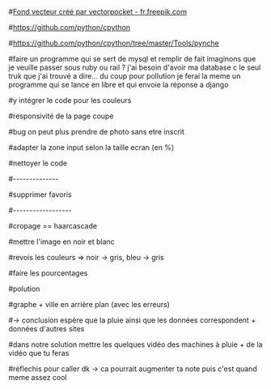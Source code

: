 
#<a href="https://fr.freepik.com/photos-vecteurs-libre/fond">Fond vecteur créé par vectorpocket - fr.freepik.com</a>

#https://github.com/python/cpython

#https://github.com/python/cpython/tree/master/Tools/pynche


#faire un programme qui se sert de mysql et remplir de fait imaginons que je veuille passer sous ruby ou rail ? j'ai besoin d'avoir ma database c le seul truk que j'ai trouvé a dire... du coup pour pollution je ferai la meme un programme qui se lance en libre et qui envoie la réponse a django








#y intégrer le code pour les couleurs

#responsivité de la page coupe

#bug on peut plus prendre de photo sans etre inscrit

#adapter la zone input selon la taille ecran (en %)

#nettoyer le code








#--------------



#supprimer favoris



#------------------





#cropage == haarcascade

#mettre l'image en noir et blanc

#revois les couleurs => noir -> gris, bleu -> gris

#faire les pourcentages 
















#polution


#graphe + ville en arrière plan (avec les erreurs) 

 #-> conclusion espère que la pluie ainsi que les données correspondent + données d'autres sites
  
#dans notre solution mettre les quelques vidéo des machines à pluie + de la vidéo que tu feras


#réflechis pour caller dk -> ca pourrait augmenter ta note puis c'est quand meme assez cool
